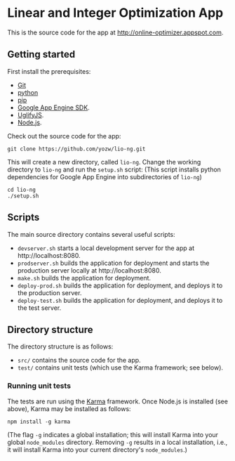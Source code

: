 # Linear and Integer Optimization App

This is the source code for the app at http://online-optimizer.appspot.com.

## Getting started
First install the prerequisites:

* [Git](http://git-scm.com/downloads)
* [python](https://www.python.org/downloads/)
* [pip](https://pip.pypa.io/en/latest/installing.html)
* [Google App Engine SDK](https://cloud.google.com/appengine/downloads).
* [UglifyJS](https://github.com/mishoo/UglifyJS).
* [Node.js](http://nodejs.org/).

Check out the source code for the app:

    git clone https://github.com/yozw/lio-ng.git

This will create a new directory, called `lio-ng`. Change the working directory to `lio-ng`
and run the `setup.sh` script: (This script installs python dependencies for Google App Engine
into subdirectories of `lio-ng`)

    cd lio-ng
    ./setup.sh


## Scripts
The main source directory contains several useful scripts:

* `devserver.sh` starts a local development server for the app at http://localhost:8080.
* `prodserver.sh` builds the application for deployment and starts the production server
locally at http://localhost:8080.
* `make.sh` builds the application for deployment.
* `deploy-prod.sh` builds the application for deployment, and deploys it to the production server.
* `deploy-test.sh` builds the application for deployment, and deploys it to the test server.


## Directory structure
The directory structure is as follows:

* `src/` contains the source code for the app.
* `test/` contains unit tests (which use the Karma framework; see below).


### Running unit tests
The tests are run using the [Karma](http://karma-runner.github.io/) framework. Once Node.js is installed (see above), Karma may be installed as follows:

    npm install -g karma

(The flag `-g` indicates a global installation; this will install Karma into your global `node_modules` directory. Removing `-g` results in a local installation, i.e., it will install Karma into your current directory's `node_modules`.)

